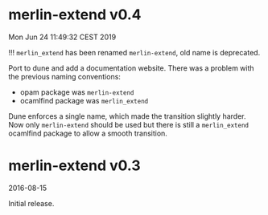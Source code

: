 merlin-extend v0.4 
==================
Mon Jun 24 11:49:32 CEST 2019

!!! `merlin_extend` has been renamed `merlin-extend`, old name is deprecated.

Port to dune and add a documentation website.
There was a problem with the previous naming conventions:
- opam package was `merlin-extend`
- ocamlfind package was `merlin_extend`

Dune enforces a single name, which made the transition slightly harder.
Now only `merlin-extend` should be used but there is still a `merlin_extend`
ocamlfind package to allow a smooth transition.

merlin-extend v0.3 
==================
2016-08-15

Initial release.
